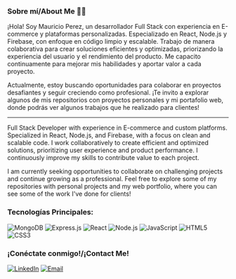 ### Sobre mí/About Me 👨‍💻

¡Hola! Soy Mauricio Perez, un desarrollador Full Stack con experiencia en E-commerce y plataformas personalizadas. Especializado en React, Node.js y Firebase, con enfoque en código limpio y escalable. Trabajo de manera colaborativa para crear soluciones eficientes y optimizadas, priorizando la experiencia del usuario y el rendimiento del producto. Me capacito continuamente para mejorar mis habilidades y aportar valor a cada proyecto.

Actualmente, estoy buscando oportunidades para colaborar en proyectos desafiantes y seguir creciendo como profesional. ¡Te invito a explorar algunos de mis repositorios con proyectos personales y mi portafolio web, donde podrás ver algunos trabajos que he realizado para clientes!

---------------------------------------------------------------------

Full Stack Developer with experience in E-commerce and custom platforms. Specialized in React, Node.js, and Firebase, with a focus on clean and scalable code. I work collaboratively to create efficient and optimized solutions, prioritizing user experience and product performance. I continuously improve my skills to contribute value to each project.

I am currently seeking opportunities to collaborate on challenging projects and continue growing as a professional. Feel free to explore some of my repositories with personal projects and my web portfolio, where you can see some of the work I've done for clients!

### Tecnologías Principales:
![MongoDB](https://img.shields.io/badge/MongoDB-47A248?style=for-the-badge&logo=mongodb&logoColor=white)
![Express.js](https://img.shields.io/badge/Express.js-000000?style=for-the-badge&logo=express&logoColor=white)
![React](https://img.shields.io/badge/React-61DAFB?style=for-the-badge&logo=react&logoColor=black)
![Node.js](https://img.shields.io/badge/Node.js-339933?style=for-the-badge&logo=node.js&logoColor=white)
![JavaScript](https://img.shields.io/badge/JavaScript-F7DF1E?style=for-the-badge&logo=javascript&logoColor=black)
![HTML5](https://img.shields.io/badge/HTML5-E34F26?style=for-the-badge&logo=html5&logoColor=white)
![CSS3](https://img.shields.io/badge/CSS3-1572B6?style=for-the-badge&logo=css3&logoColor=white)

<!--### Mis proyectos:
- [Repositorios destacados](https://github.com/tu-usuario?tab=repositories)
- [Portafolio web](https://tu-portafolio.com)-->

### ¡Conéctate conmigo!/¡Contact Me!
[![LinkedIn](https://img.shields.io/badge/LinkedIn-0077B5?style=for-the-badge&logo=linkedin&logoColor=white)](https://www.linkedin.com/in/mauricio-perez-885973258/)
[![Email](https://img.shields.io/badge/Email-D14836?style=for-the-badge&logo=gmail&logoColor=white)](mailto:mauperez9918@gmail.com)

<!--
**mauperez9918/mauperez9918** is a ✨ _special_ ✨ repository because its `README.md` (this file) appears on your GitHub profile.

Here are some ideas to get you started:

- 🔭 I’m currently working on ...
- 🌱 I’m currently learning ...
- 👯 I’m looking to collaborate on ...
- 🤔 I’m looking for help with ...
- 💬 Ask me about ...
- 📫 How to reach me: ...
- 😄 Pronouns: ...
- ⚡ Fun fact: ...
-->
